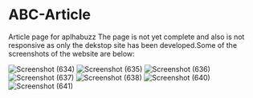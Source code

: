 # ABC-Article
Article page for aplhabuzz 
The page is not yet complete and also is not responsive as only the dekstop site has been developed.Some of the screenshots of the website are below:

![Screenshot (634)](https://user-images.githubusercontent.com/76656875/147835574-f94210ee-148f-4e66-af22-b089f87a4325.png)
![Screenshot (635)](https://user-images.githubusercontent.com/76656875/147835573-c7fdc923-6813-47d2-a0ab-5d8758d11e32.png)
![Screenshot (636)](https://user-images.githubusercontent.com/76656875/147835572-7e95a36b-9a93-44e1-99e9-fcebaef85d1f.png)
![Screenshot (637)](https://user-images.githubusercontent.com/76656875/147835570-06f4038a-6c80-4caf-abfa-a1efae526fe3.png)
![Screenshot (638)](https://user-images.githubusercontent.com/76656875/147835567-87389df5-460b-4b60-951e-620146757f6b.png)
![Screenshot (640)](https://user-images.githubusercontent.com/76656875/147835575-32e435e7-75f4-470e-94ed-704344ae99a8.png)
![Screenshot (641)](https://user-images.githubusercontent.com/76656875/147835576-64a6a622-0c9f-4e31-bddf-3b46b6c259bd.png)
